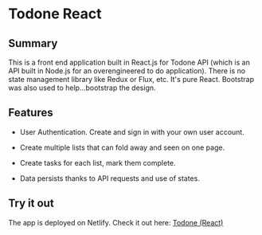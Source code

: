 # Todone React

## Summary

This is a front end application built in React.js for Todone API (which is an API built in Node.js for an overengineered to do application). There is no state management library like Redux or Flux, etc. It's pure React. Bootstrap was also used to help...bootstrap the design.

## Features

- User Authentication. Create and sign in with your own user account.

- Create multiple lists that can fold away and seen on one page.

- Create tasks for each list, mark them complete.

- Data persists thanks to API requests and use of states.

## Try it out

The app is deployed on Netlify. Check it out here:
[Todone (React)](https://todone-react.netlify.com)